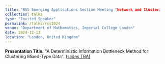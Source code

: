 ```yaml
---
title: "RSS Emerging Applications Section Meeting "Network and Clustering Analysis for Emerging Applications""
collection: talks
type: "Invited Speaker"
permalink: /talks/rss2024
venue: "Department of Mathematics, Imperial College London"
date: 2024-12-13
location: "London, United Kingdom"
---
```


**Presentation Title:** "A Deterministic Information Bottleneck Method for Clustering Mixed-Type Data". [(slides TBA)](https://arxiv.org/abs/2407.03389)
